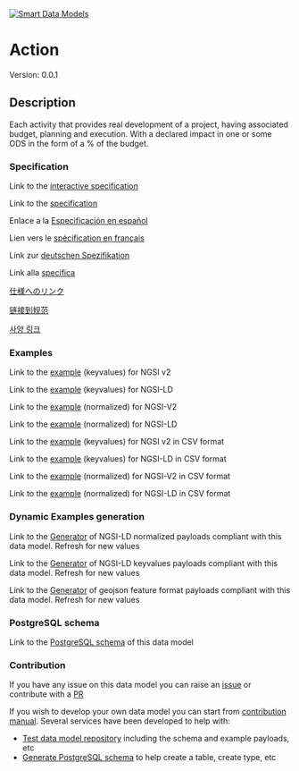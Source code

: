 [![Smart Data Models](https://smartdatamodels.org/wp-content/uploads/2022/01/SmartDataModels_logo.png "Logo")](https://smartdatamodels.org)
# Action
Version: 0.0.1

## Description 

Each activity that provides real development of a project, having associated budget, planning and execution. With a declared impact in one or some ODS in the form of a % of the budget.
### Specification

Link to the [interactive specification](https://swagger.lab.fiware.org/?url=https://smart-data-models.github.io/dataModel.SDG/Action/swagger.yaml)

Link to the [specification](https://github.com/smart-data-models/dataModel.SDG/blob/master/Action/doc/spec.md)

Enlace a la [Especificación en español](https://github.com/smart-data-models/dataModel.SDG/blob/master/Action/doc/spec_ES.md)

Lien vers le [spécification en français](https://github.com/smart-data-models/dataModel.SDG/blob/master/Action/doc/spec_FR.md)

Link zur [deutschen Spezifikation](https://github.com/smart-data-models/dataModel.SDG/blob/master/Action/doc/spec_DE.md)

Link alla [specifica](https://github.com/smart-data-models/dataModel.SDG/blob/master/Action/doc/spec_IT.md)

[仕様へのリンク](https://github.com/smart-data-models/dataModel.SDG/blob/master/Action/doc/spec_JA.md)

[链接到规范](https://github.com/smart-data-models/dataModel.SDG/blob/master/Action/doc/spec_ZH.md)

[사양 링크](https://github.com/smart-data-models/dataModel.SDG/blob/master/Action/doc/spec_KO.md)
### Examples

Link to the [example](https://smart-data-models.github.io/dataModel.SDG/Action/examples/example.json) (keyvalues) for NGSI v2

Link to the [example](https://smart-data-models.github.io/dataModel.SDG/Action/examples/example.jsonld) (keyvalues) for NGSI-LD

Link to the [example](https://smart-data-models.github.io/dataModel.SDG/Action/examples/example-normalized.json) (normalized) for NGSI-V2

Link to the [example](https://smart-data-models.github.io/dataModel.SDG/Action/examples/example-normalized.jsonld) (normalized) for NGSI-LD

Link to the [example](https://github.com/smart-data-models/dataModel.SDG/blob/master/Action/examples/example.json.csv) (keyvalues) for NGSI v2 in CSV format

Link to the [example](https://github.com/smart-data-models/dataModel.SDG/blob/master/Action/examples/example.jsonld.csv) (keyvalues) for NGSI-LD in CSV format

Link to the [example](https://github.com/smart-data-models/dataModel.SDG/blob/master/Action/examples/example-normalized.json.csv) (normalized) for NGSI-V2 in CSV format

Link to the [example](https://github.com/smart-data-models/dataModel.SDG/blob/master/Action/examples/example-normalized.jsonld.csv) (normalized) for NGSI-LD in CSV format
### Dynamic Examples generation

Link to the [Generator](https://smartdatamodels.org/extra/ngsi-ld_generator.php?schemaUrl=https://raw.githubusercontent.com/smart-data-models/dataModel.SDG/master/Action/schema.json&email=info@smartdatamodels.org) of NGSI-LD normalized payloads compliant with this data model. Refresh for new values

Link to the [Generator](https://smartdatamodels.org/extra/ngsi-ld_generator_keyvalues.php?schemaUrl=https://raw.githubusercontent.com/smart-data-models/dataModel.SDG/master/Action/schema.json&email=info@smartdatamodels.org) of NGSI-LD keyvalues payloads compliant with this data model. Refresh for new values

Link to the [Generator](https://smartdatamodels.org/extra/geojson_features_generator.php?schemaUrl=https://raw.githubusercontent.com/smart-data-models/dataModel.SDG/master/Action/schema.json&email=info@smartdatamodels.org) of geojson feature format payloads compliant with this data model. Refresh for new values
### PostgreSQL schema

Link to the [PostgreSQL schema](https://github.com/smart-data-models/dataModel.SDG/blob/master/Action/schema.sql) of this data model
### Contribution

 If you have any issue on this data model you can raise an [issue](https://github.com/smart-data-models/dataModel.SDG/issues)  or contribute with a [PR](https://github.com/smart-data-models/dataModel.SDG/pulls)

 If you wish to develop your own data model you can start from [contribution manual](https://bit.ly/contribution_manual). Several services have been developed to help with: 
 - [Test data model repository](https://smartdatamodels.org/index.php/data-models-contribution-api/) including the schema and example payloads, etc
 - [Generate PostgreSQL schema](https://smartdatamodels.org/index.php/sql-service/) to help create a table, create type, etc